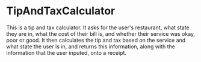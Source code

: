 # TipAndTaxCalculator
This is a tip and tax calculator.
It asks for the user's restaurant, what state they are in, what the cost of their bill is, and whether their service was okay, poor or good. It then calculates the tip and tax based on the service and what state the user is in, and returns this information, along with the information that the user inputed, onto a receipt.
